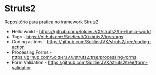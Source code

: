 # Struts2

Repositório para pratica no framework Struts2

- Hello world - https://github.com/SoldierJVX/struts2/tree/hello-world
- Tags - https://github.com/SoldierJVX/struts2/tree/tags
- Coding actions - https://github.com/SoldierJVX/struts2/tree/coding-action
- Processing Forms - https://github.com/SoldierJVX/struts2/tree/processing-forms
- Form Validation - https://github.com/SoldierJVX/struts2/tree/form-validation
